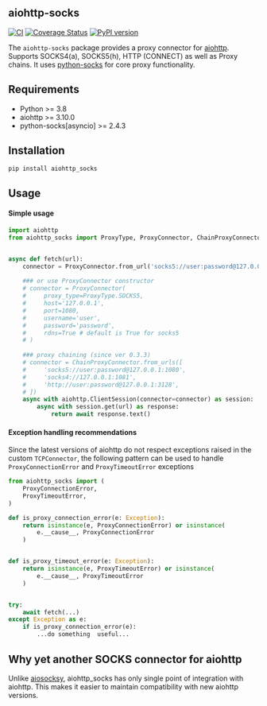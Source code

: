 ## aiohttp-socks

[![CI](https://github.com/romis2012/aiohttp-socks/actions/workflows/ci.yml/badge.svg)](https://github.com/romis2012/aiohttp-socks/actions/workflows/ci.yml)
[![Coverage Status](https://codecov.io/gh/romis2012/aiohttp-socks/branch/master/graph/badge.svg)](https://codecov.io/gh/romis2012/aiohttp-socks)
[![PyPI version](https://badge.fury.io/py/aiohttp-socks.svg)](https://pypi.python.org/pypi/aiohttp-socks)
<!--
[![Downloads](https://pepy.tech/badge/aiohttp-socks/month)](https://pepy.tech/project/aiohttp-socks)
-->
The `aiohttp-socks` package provides a proxy connector for [aiohttp](https://github.com/aio-libs/aiohttp). 
Supports SOCKS4(a), SOCKS5(h), HTTP (CONNECT) as well as Proxy chains.
It uses [python-socks](https://github.com/romis2012/python-socks) for core proxy functionality.


## Requirements
- Python >= 3.8
- aiohttp >= 3.10.0
- python-socks[asyncio] >= 2.4.3

## Installation
```
pip install aiohttp_socks
```

## Usage

#### Simple usage
```python
import aiohttp
from aiohttp_socks import ProxyType, ProxyConnector, ChainProxyConnector


async def fetch(url):
    connector = ProxyConnector.from_url('socks5://user:password@127.0.0.1:1080')
    
    ### or use ProxyConnector constructor
    # connector = ProxyConnector(
    #     proxy_type=ProxyType.SOCKS5,
    #     host='127.0.0.1',
    #     port=1080,
    #     username='user',
    #     password='password',
    #     rdns=True # default is True for socks5
    # )
    
    ### proxy chaining (since ver 0.3.3)
    # connector = ChainProxyConnector.from_urls([
    #     'socks5://user:password@127.0.0.1:1080',
    #     'socks4://127.0.0.1:1081',
    #     'http://user:password@127.0.0.1:3128',
    # ])
    async with aiohttp.ClientSession(connector=connector) as session:
        async with session.get(url) as response:
            return await response.text()
```
#### Exception handling recommendations

Since the latest versions of aiohttp do not respect exceptions raised in the custom `TCPConnector`, the following pattern can be used to handle `ProxyConnectionError` and `ProxyTimeoutError` exceptions

```python
from aiohttp_socks import (
    ProxyConnectionError,
    ProxyTimeoutError,
)

def is_proxy_connection_error(e: Exception):
    return isinstance(e, ProxyConnectionError) or isinstance(
        e.__cause__, ProxyConnectionError
    )


def is_proxy_timeout_error(e: Exception):
    return isinstance(e, ProxyTimeoutError) or isinstance(
        e.__cause__, ProxyTimeoutError
    )


try:
    await fetch(...)
except Exception as e:
    if is_proxy_connection_error(e):
        ...do something  useful...

```

## Why yet another SOCKS connector for aiohttp

Unlike [aiosocksy](https://github.com/romis2012/aiosocksy), aiohttp_socks has only single point of integration with aiohttp. 
This makes it easier to maintain compatibility with new aiohttp versions.


